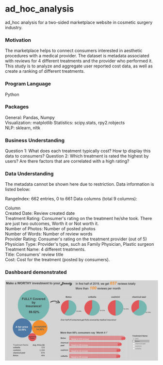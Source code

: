 # ad_hoc_analysis
ad_hoc analysis for a two-sided marketplace website in cosmetic surgery industry.

### Motivation
The marketplace helps to connect consumers interested in aesthetic procedures with a medical provider. 
The dataset is metadata associated with reviews for 4 different treatments and the provider who performed it. 
This study is to analyze and aggregate user reported cost data, as well as create a ranking of different treatments.

### Program Language
Python

### Packages
General: Pandas, Numpy  
Visualization: matplotlib
Statistics: scipy.stats, rpy2.robjects  
NLP: sklearn, nltk  


### Business Understanding
Question 1: What does each treatment typically cost? How tp display this data to consumers?
Question 2: Which treatment is rated the highest by users? Are there factors that are correlated with a high rating?

### Data Understanding
The metadata cannot be shown here due to restriction.
Data information is listed below:

RangeIndex: 662 entries, 0 to 661
Data columns (total 9 columns):

Column                    
Created Date: Review created date  
Treatment Rating: Consumer's rating on the treatment he/she took. There are just two outcomes, Worth it or Not worth it.            
Number of Photos: Number of posted photos      
Number of Words: Number of review words  
Provider Rating: Consumer's rating on the treatment provider (out of 5)  
Physician Type: Provider's type, such as Family Physician, Plastic surgeon  
Treatment Name: 4 different treatments.  
Title: Consumers' review title    
Cost: Cost for the treatment (posted by consumers).  

### Dashboard demonstrated
![Dashboard](https://github.com/XHuang2046/ad_hoc_analysis/blob/main/Dashboard.JPG)
